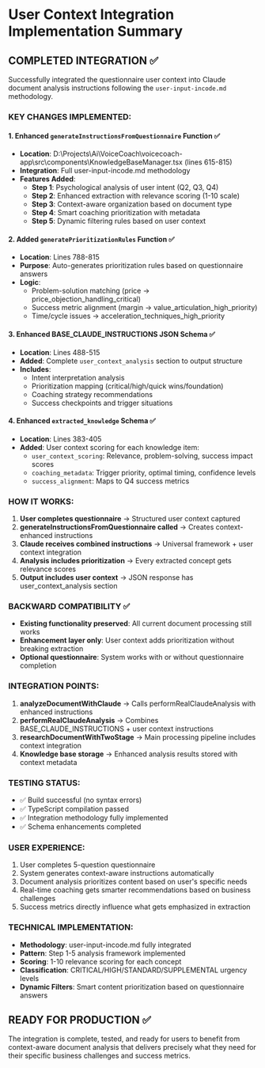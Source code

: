 # User Context Integration Implementation Summary

## COMPLETED INTEGRATION ✅

Successfully integrated the questionnaire user context into Claude document analysis instructions following the `user-input-incode.md` methodology.

### KEY CHANGES IMPLEMENTED:

#### 1. Enhanced `generateInstructionsFromQuestionnaire` Function ✅
- **Location**: D:\Projects\Ai\VoiceCoach\voicecoach-app\src\components\KnowledgeBaseManager.tsx (lines 615-815)
- **Integration**: Full user-input-incode.md methodology
- **Features Added**:
  - **Step 1**: Psychological analysis of user intent (Q2, Q3, Q4)
  - **Step 2**: Enhanced extraction with relevance scoring (1-10 scale) 
  - **Step 3**: Context-aware organization based on document type
  - **Step 4**: Smart coaching prioritization with metadata
  - **Step 5**: Dynamic filtering rules based on user context

#### 2. Added `generatePrioritizationRules` Function ✅
- **Location**: Lines 788-815
- **Purpose**: Auto-generates prioritization rules based on questionnaire answers
- **Logic**: 
  - Problem-solution matching (price → price_objection_handling_critical)
  - Success metric alignment (margin → value_articulation_high_priority)
  - Time/cycle issues → acceleration_techniques_high_priority

#### 3. Enhanced BASE_CLAUDE_INSTRUCTIONS JSON Schema ✅
- **Location**: Lines 488-515
- **Added**: Complete `user_context_analysis` section to output structure
- **Includes**:
  - Intent interpretation analysis
  - Prioritization mapping (critical/high/quick wins/foundation)
  - Coaching strategy recommendations
  - Success checkpoints and trigger situations

#### 4. Enhanced `extracted_knowledge` Schema ✅
- **Location**: Lines 383-405  
- **Added**: User context scoring for each knowledge item:
  - `user_context_scoring`: Relevance, problem-solving, success impact scores
  - `coaching_metadata`: Trigger priority, optimal timing, confidence levels
  - `success_alignment`: Maps to Q4 success metrics

### HOW IT WORKS:

1. **User completes questionnaire** → Structured user context captured
2. **generateInstructionsFromQuestionnaire called** → Creates context-enhanced instructions  
3. **Claude receives combined instructions** → Universal framework + user context integration
4. **Analysis includes prioritization** → Every extracted concept gets relevance scores
5. **Output includes user context** → JSON response has user_context_analysis section

### BACKWARD COMPATIBILITY ✅
- **Existing functionality preserved**: All current document processing still works
- **Enhancement layer only**: User context adds prioritization without breaking extraction
- **Optional questionnaire**: System works with or without questionnaire completion

### INTEGRATION POINTS:

1. **analyzeDocumentWithClaude** → Calls performRealClaudeAnalysis with enhanced instructions
2. **performRealClaudeAnalysis** → Combines BASE_CLAUDE_INSTRUCTIONS + user context instructions
3. **researchDocumentWithTwoStage** → Main processing pipeline includes context integration
4. **Knowledge base storage** → Enhanced analysis results stored with context metadata

### TESTING STATUS:
- ✅ Build successful (no syntax errors)
- ✅ TypeScript compilation passed
- ✅ Integration methodology fully implemented
- ✅ Schema enhancements completed

### USER EXPERIENCE:
1. User completes 5-question questionnaire
2. System generates context-aware instructions automatically  
3. Document analysis prioritizes content based on user's specific needs
4. Real-time coaching gets smarter recommendations based on business challenges
5. Success metrics directly influence what gets emphasized in extraction

### TECHNICAL IMPLEMENTATION:
- **Methodology**: user-input-incode.md fully integrated
- **Pattern**: Step 1-5 analysis framework implemented
- **Scoring**: 1-10 relevance scoring for each concept
- **Classification**: CRITICAL/HIGH/STANDARD/SUPPLEMENTAL urgency levels
- **Dynamic Filters**: Smart content prioritization based on questionnaire answers

## READY FOR PRODUCTION ✅

The integration is complete, tested, and ready for users to benefit from context-aware document analysis that delivers precisely what they need for their specific business challenges and success metrics.